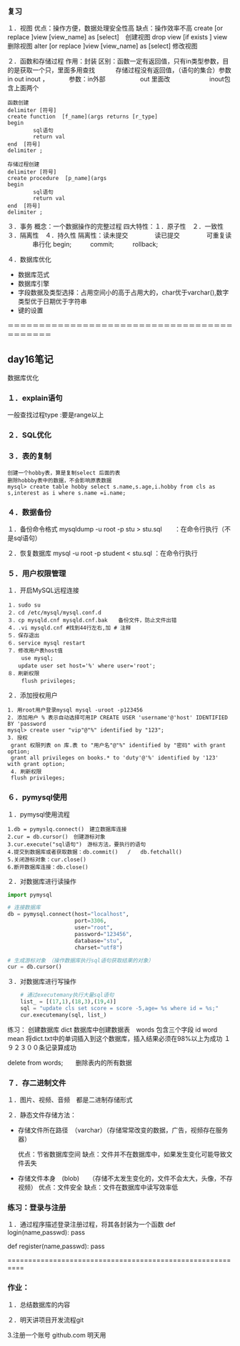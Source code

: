 ### 复习

１．视图
优点：操作方便，数据处理安全性高
缺点：操作效率不高
create [or replace ]view [view_name]  as  [select]　创建视图
drop view [if exists ] view 删除视图
alter [or replace ]view [view_name]  as  [select] 修改视图

２．函数和存储过程
作用：封装
区别：函数一定有返回值，只有in类型参数，目的是获取一个只，里面多用查找
　　　存储过程没有返回值，（语句的集合）参数in  out   inout  ，
　　　参数：in外部
　	　　　　out 里面改
　　　　　　inout包含上面两个

```mysql
函数创建
delimiter [符号]
create function  [f_name](args returns [r_type]
begin
		sql语句
		return val
end  [符号]
delimiter ; 
```

```mysql
存储过程创建
delimiter [符号]
create procedure  [p_name](args
begin
		sql语句
		return val
end  [符号]
delimiter ; 
```

３．事务
概念：一个数据操作的完整过程
四大特性：１．原子性　２．一致性　３．隔离性　４．持久性
隔离性：读未提交
　　　　读已提交
　　　　可重复读
　　　　串行化
begin;　　　commit;　　　rollback;

４．数据库优化

* 数据库范式
* 数据库引擎
* 字段数据及类型选择：占用空间小的高于占用大的，char优于varchar(),数字类型优于日期优于字符串
* 键的设置



＝＝＝＝＝＝＝＝＝＝＝＝＝＝＝＝＝＝＝＝＝＝＝＝＝＝＝＝＝＝＝＝＝＝＝＝＝＝＝＝＝＝＝

## day16笔记

数据库优化

### １．explain语句

一般查找过程type :要是range以上

### ２．SQL优化

### ３．表的复制

```
创建一个hobby表，算是复制select 后面的表
删除hobbby表中的数据，不会影响原表数据
mysql> create table hobby select s.name,s.age,i.hobby from cls as s,interest as i where s.name =i.name;
```

### ４．数据备份

１．备份命令格式
mysqldump -u root -p stu > stu.sql　　：在命令行执行（不是sql语句）

２．恢复数据库
mysql -u root -p student < stu.sql   ：在命令行执行

### ５．用户权限管理

１．开启MySQL远程连接

```
１．sudo su
２．cd /etc/mysql/mysql.conf.d
３．cp mysqld.cnf mysqld.cnf.bak　　备份文件，防止文件出错
４．.vi mysqld.cnf #找到44行左右,加 # 注释
５．保存退出
６．service mysql restart
７．修改用户表host值
 　　use mysql;
　　update user set host='%' where user='root';
８．刷新权限
 　　flush privileges;
```

２．添加授权用户

```mysql
1. 用root用户登录mysql mysql -uroot -p123456
2. 添加用户 % 表示自动选择可用IP CREATE USER 'username'@'host' IDENTIFIED BY 'password
mysql> create user "vip"@"%" identified by "123";
3. 授权
 grant 权限列表 on 库.表 to "用户名"@"%" identified by "密码" with grant option;
 grant all privileges on books.* to 'duty'@'%' identified by '123' with grant option;
 4. 刷新权限
 flush privileges;
```

### ６．pymysql使用

１．pymysql使用流程

```mysql
1.db = pymyslq.connect()　建立数据库连接
2.cur = db.cursor()　创建游标对象
3.cur.execute("sql语句")　游标方法，要执行的语句
4.提交到数据库或者获取数据：db.commit()   /   db.fetchall()
5.关闭游标对象：cur.close()
6.断开数据库连接：db.close()
```

２．对数据库进行读操作

```python
import pymysql

# 连接数据库
db = pymysql.connect(host="localhost",
                     port=3306,
                     user="root",
                     password="123456",
                     database="stu",
                     charset="utf8")

# 生成游标对象　（操作数据库执行sql语句获取结果的对象）
cur = db.cursor()
```

３．对数据库进行写操作

```python
    # 通过executemany执行大量sql语句
    list_ = [(17,1),(18,3),(19,4)]
    sql = "update cls set score = score -5,age= %s where id = %s;"
    cur.executemany(sql, list_)
```

练习：
创建数据库 dict
数据库中创建数据表　words 包含三个字段
id   word    mean
将dict.txt中的单词插入到这个数据库，插入结果必须在98%以上为成功
１９２３００条记录算成功

delete from words;　　删除表内的所有数据

### ７．存二进制文件

１．图片、视频、音频　都是二进制存储形式

２．静态文件存储方法：

* 存储文件所在路径　（varchar）（存储常常改变的数据，广告，视频存在服务器）

    优点：节省数据库空间
    缺点：文件并不在数据库中，如果发生变化可能导致文件丢失

* 存储文件本身　(blob)　　（存储不太发生变化的，文件不会太大，头像，不存视频）
    优点：文件安全
    缺点：文件在数据库中读写效率低

### 练习：登录与注册

１．通过程序描述登录注册过程，将其各封装为一个函数
def login(name,passwd):
				pass

def  register(name,passwd):
				pass

==========================================================

### 作业：

１．总结数据库的内容

２．明天讲项目开发流程git

3.注册一个账号 github.com 明天用















